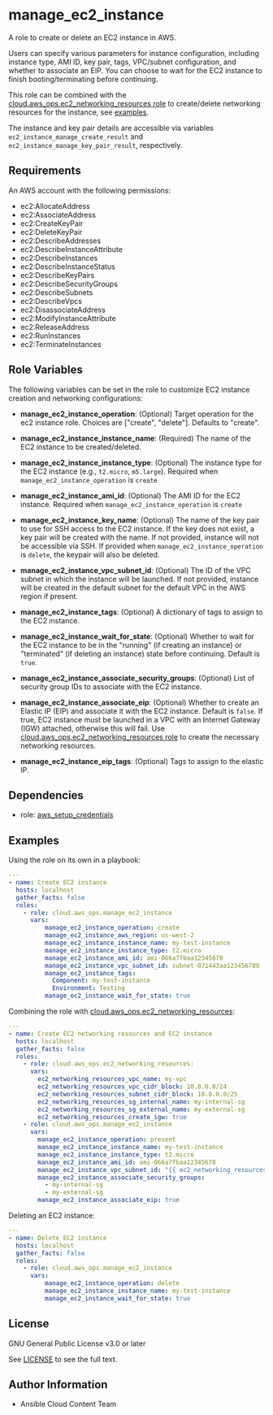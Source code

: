 # manage_ec2_instance

A role to create or delete an EC2 instance in AWS.

Users can specify various parameters for instance configuration, including instance type, AMI ID, key pair, tags, VPC/subnet configuration, and whether to associate an EIP. You can choose to wait for the EC2 instance to finish booting/terminating before continuing.

This role can be combined with the [cloud.aws_ops.ec2_networking_resources role](../ec2_networking_resources/README.md) to create/delete networking resources for the instance, see [examples](#examples).

The instance and key pair details are accessible via variables `ec2_instance_manage_create_result` and `ec2_instance_manage_key_pair_result`, respectively.

## Requirements

An AWS account with the following permissions:

* ec2:AllocateAddress
* ec2:AssociateAddress
* ec2:CreateKeyPair
* ec2:DeleteKeyPair
* ec2:DescribeAddresses
* ec2:DescribeInstanceAttribute
* ec2:DescribeInstances
* ec2:DescribeInstanceStatus
* ec2:DescribeKeyPairs
* ec2:DescribeSecurityGroups
* ec2:DescribeSubnets
* ec2:DescribeVpcs
* ec2:DisassociateAddress
* ec2:ModifyInstanceAttribute
* ec2:ReleaseAddress
* ec2:RunInstances
* ec2:TerminateInstances

## Role Variables

The following variables can be set in the role to customize EC2 instance creation and networking configurations:

* **manage_ec2_instance_operation**: (Optional)
  Target operation for the ec2 instance role. Choices are ["create", "delete"]. Defaults to "create".

* **manage_ec2_instance_instance_name**: (Required)
  The name of the EC2 instance to be created/deleted.

* **manage_ec2_instance_instance_type**: (Optional)
  The instance type for the EC2 instance (e.g., `t2.micro`, `m5.large`). Required when `manage_ec2_instance_operation` is `create`

* **manage_ec2_instance_ami_id**: (Optional)
  The AMI ID for the EC2 instance. Required when `manage_ec2_instance_operation` is `create`

* **manage_ec2_instance_key_name**: (Optional)
  The name of the key pair to use for SSH access to the EC2 instance.
  If the key does not exist, a key pair will be created with the name.
  If not provided, instance will not be accessible via SSH.
  If provided when `manage_ec2_instance_operation` is `delete`, the keypair will also be deleted.

* **manage_ec2_instance_vpc_subnet_id**: (Optional)
  The ID of the VPC subnet in which the instance will be launched.
  If not provided, instance will be created in the default subnet for the default VPC in the AWS region if present.

* **manage_ec2_instance_tags**: (Optional)
  A dictionary of tags to assign to the EC2 instance.

* **manage_ec2_instance_wait_for_state**: (Optional)
  Whether to wait for the EC2 instance to be in the "running" (if creating an instance) or "terminated" (if deleting an instance) state before continuing. Default is `true`.

* **manage_ec2_instance_associate_security_groups**: (Optional)
  List of security group IDs to associate with the EC2 instance.

* **manage_ec2_instance_associate_eip**: (Optional)
  Whether to create an Elastic IP (EIP) and associate it with the EC2 instance. Default is `false`.
  If true, EC2 instance must be launched in a VPC with an Internet Gateway (IGW) attached, otherwise this will fail. Use [cloud.aws_ops.ec2_networking_resources role](../ec2_networking_resources/README.md) to create the necessary networking resources.

* **manage_ec2_instance_eip_tags**: (Optional)
  Tags to assign to the elastic IP.

## Dependencies

- role: [aws_setup_credentials](../aws_setup_credentials/README.md)

## Examples

Using the role on its own in a playbook:

```yaml
---
- name: Create EC2 instance
  hosts: localhost
  gather_facts: false
  roles:
    - role: cloud.aws_ops.manage_ec2_instance
      vars:
          manage_ec2_instance_operation: create
          manage_ec2_instance_aws_region: us-west-2
          manage_ec2_instance_instance_name: my-test-instance
          manage_ec2_instance_instance_type: t2.micro
          manage_ec2_instance_ami_id: ami-066a7fbaa12345678
          manage_ec2_instance_vpc_subnet_id: subnet-071443aa123456789
          manage_ec2_instance_tags:
            Component: my-test-instance
            Environment: Testing
          manage_ec2_instance_wait_for_state: true
```

Combining the role with [cloud.aws_ops.ec2_networking_resources](../ec2_networking_resources/README.md):

```yaml
---
- name: Create EC2 networking resources and EC2 instance
  hosts: localhost
  gather_facts: false
  roles:
    - role: cloud.aws_ops.ec2_networking_resources:
      vars:
        ec2_networking_resources_vpc_name: my-vpc
        ec2_networking_resources_vpc_cidr_block: 10.0.0.0/24
        ec2_networking_resources_subnet_cidr_block: 10.0.0.0/25
        ec2_networking_resources_sg_internal_name: my-internal-sg
        ec2_networking_resources_sg_external_name: my-external-sg
        ec2_networking_resources_create_igw: true
    - role: cloud.aws_ops.manage_ec2_instance
      vars:
        manage_ec2_instance_operation: present
        manage_ec2_instance_instance_name: my-test-instance
        manage_ec2_instance_instance_type: t2.micro
        manage_ec2_instance_ami_id: ami-066a7fbaa12345678
        manage_ec2_instance_vpc_subnet_id: "{{ ec2_networking_resources_subnet_result.subnet.id }}"
        manage_ec2_instance_associate_security_groups:
          - my-internal-sg
          - my-external-sg
        manage_ec2_instance_associate_eip: true
```

Deleting an EC2 instance:

```yaml
---
- name: Delete EC2 instance
  hosts: localhost
  gather_facts: false
  roles:
    - role: cloud.aws_ops.manage_ec2_instance
      vars:
          manage_ec2_instance_operation: delete
          manage_ec2_instance_instance_name: my-test-instance
          manage_ec2_instance_wait_for_state: true
```

## License

GNU General Public License v3.0 or later

See [LICENSE](../../LICENSE) to see the full text.

## Author Information

- Ansible Cloud Content Team
